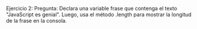 Ejercicio 2:
Pregunta:
Declara una variable frase que contenga el texto "JavaScript es genial". Luego, usa el método .length para mostrar la longitud de la frase en la consola.